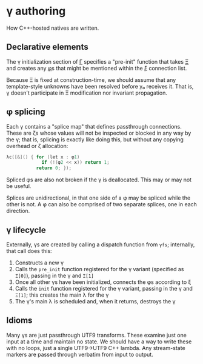 # γ authoring
How C++-hosted natives are written.


## Declarative elements
The γ initialization section of [Γ](Gamma.md) specifies a "pre-init" function that takes [Ξ](Xi.md) and creates any [φ](phi.md)s that might be mentioned within the [ξ](xi.md) connection list.

Because Ξ is fixed at construction-time, we should assume that any template-style unknowns have been resolved before [γ₀](gamma0.md) receives it. That is, γ doesn't participate in Ξ modification nor invariant propagation.


## φ splicing
Each γ contains a "splice map" that defines passthrough connections. These are ζs whose values will not be inspected or blocked in any way by the γ; that is, splicing is exactly like doing this, but without any copying overhead or ζ allocation:

```cpp
λc([&]() { for (let x : φ1)
             if (!(φ2 << x)) return 1;
           return 0; });
```

Spliced φs are also not broken if the γ is deallocated. This may or may not be useful.

Splices are unidirectional, in that one side of a φ may be spliced while the other is not. A φ can also be comprised of two separate splices, one in each direction.


## γ lifecycle
Externally, γs are created by calling a dispatch function from `γfs`; internally, that call does this:

1. Constructs a new γ
2. Calls the `pre_init` function registered for the γ variant (specified as `Ξ[0]`), passing in the γ and `Ξ[1]`
3. Once all other γs have been initialized, connects the φs according to ξ
4. Calls the `init` function registered for the γ variant, passing in the γ and `Ξ[1]`; this creates the main λ for the γ
5. The γ's main λ is scheduled and, when it returns, destroys the γ


## Idioms
Many γs are just passthrough UTF9 transforms. These examine just one input at a time and maintain no state. We should have a way to write these with no loops, just a single UTF9→UTF9 C++ lambda. Any stream-state markers are passed through verbatim from input to output.
